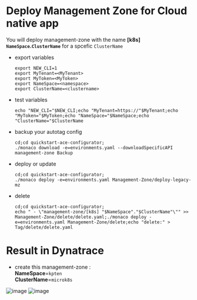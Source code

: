 # Deploy Management Zone for Cloud native app


You will deploy management-zone with the name **[k8s] `NameSpace`.`ClusterName`** for  a spcefic `ClusterName`

- export variables

      export NEW_CLI=1
      export MyTenant=<MyTenant>
      export MyToken=<MyToken>
      export NameSpace=<namespace>
      export ClusterName=<clustername>

- test variables

      echo "NEW_CLI="$NEW_CLI;echo "MyTenant=https://"$MyTenant;echo "MyToken="$MyToken;echo "NameSpace="$NameSpace;echo "ClusterName="$ClusterName
     
- backup your autotag config

      cd;cd quickstart-ace-configurator;
      ./monaco download -e=environments.yaml --downloadSpecificAPI management-zone Backup

- deploy or update

      cd;cd quickstart-ace-configurator;
      ./monaco deploy -e=environments.yaml Management-Zone/deploy-legacy-mz
      
- delete

      cd;cd quickstart-ace-configurator;
      echo " - \"management-zone/[k8s] "$NameSpace"."$ClusterName"\"" >> Management-Zone/delete/delete.yaml;./monaco deploy -e=environments.yaml Management-Zone/delete;echo "delete:" > Tag/delete/delete.yaml


# Result in Dynatrace 
- create this management-zone :  
       **NameSpace**=`kpten`  
       **ClusterName**=`microk8s`  
   
![image](https://user-images.githubusercontent.com/40337213/119894270-b32dd380-bf3c-11eb-9aee-d11146792a88.png)
![image](https://user-images.githubusercontent.com/40337213/119894746-46ff9f80-bf3d-11eb-9c4d-c0c5f71b9ee5.png)
